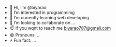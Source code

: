 - 👋 Hi, I’m @biyarao
- 👀 I’m interested in programmimg
- 🌱 I’m currently learning web developing
- 💞️ I’m looking to collaborate on ...
- 📫 if you wqnt to reach me biyarao787@gmail.com
- 😄 Pronouns: ...
- ⚡ Fun fact: ...

<!---
biyarao/biyarao is a ✨ special ✨ repository because its `README.md` (this file) appears on your GitHub profile.
You can click the Preview link to take a look at your changes.
--->
